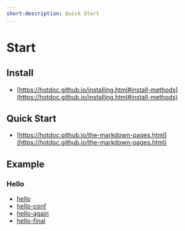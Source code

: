 ```yaml
---
short-description: Quick Start
...
```



# Start


## Install


* [https://hotdoc.github.io/installing.html#install-methods](https://hotdoc.github.io/installing.html#install-methods)


## Quick Start

* [https://hotdoc.github.io/the-markdown-pages.html](https://hotdoc.github.io/the-markdown-pages.html)


## Example


### Hello

* [hello](https://github.com/foreachsam/note-tool-hotdoc/tree/gh-pages/example/hello)
* [hello-conf](https://github.com/foreachsam/note-tool-hotdoc/tree/gh-pages/example/hello-conf)
* [hello-again](https://github.com/foreachsam/note-tool-hotdoc/tree/gh-pages/example/hello-again)
* [hello-final](https://github.com/foreachsam/note-tool-hotdoc/tree/gh-pages/example/hello-final)
